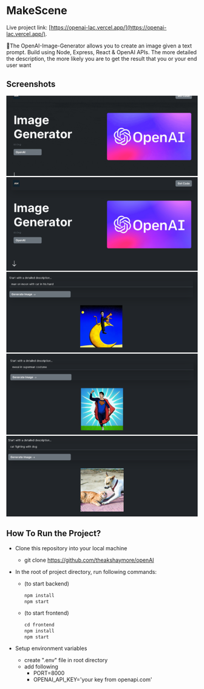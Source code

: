 # MakeScene

Live project link: [https://openai-lac.vercel.app/](https://openai-lac.vercel.app/).

📸The OpenAI-Image-Generator allows you to create an image given a text prompt. Build using Node, Express, React & OpenAI APIs. The more detailed the description, the more likely you are to get the result that you or your end user want

## Screenshots

![mindmap](./ss5.gif)
![mindmap](./ss1.png)
![mindmap](./ss2.png)
![mindmap](./ss3.png)
![mindmap](./ss4.png)

## How To Run the Project?

- Clone this repository into your local machine
  - git clone https://github.com/theakshaymore/openAI
- In the root of project directory, run following commands:

  - (to start backend)

    ```
    npm install
    npm start

    ```

  - (to start frontend)
    ```
    cd frontend
    npm install
    npm start
    ```

- Setup environment variables
  - create ".env" file in root directory
  - add following
    - PORT=8000
    - OPENAI_API_KEY='your key from openapi.com'
